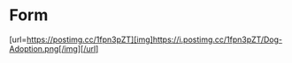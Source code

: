 # Form
[url=https://postimg.cc/1fpn3pZT][img]https://i.postimg.cc/1fpn3pZT/Dog-Adoption.png[/img][/url]
